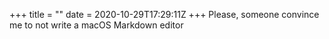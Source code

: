 +++
title = ""
date = 2020-10-29T17:29:11Z
+++
Please, someone convince me to not write a macOS Markdown editor


<!-- more -->